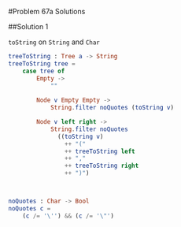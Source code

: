 #Problem 67a Solutions

##Solution 1

```toString``` on ```String``` and ```Char```

```elm
treeToString : Tree a -> String
treeToString tree =
    case tree of
        Empty ->
            ""
          
        Node v Empty Empty ->
            String.filter noQuotes (toString v) 

        Node v left right ->
            String.filter noQuotes
              ((toString v) 
                ++ "(" 
                ++ treeToString left
                ++ ","
                ++ treeToString right
                ++ ")")



noQuotes : Char -> Bool
noQuotes c = 
    (c /= '\'') && (c /= '\"')
```
